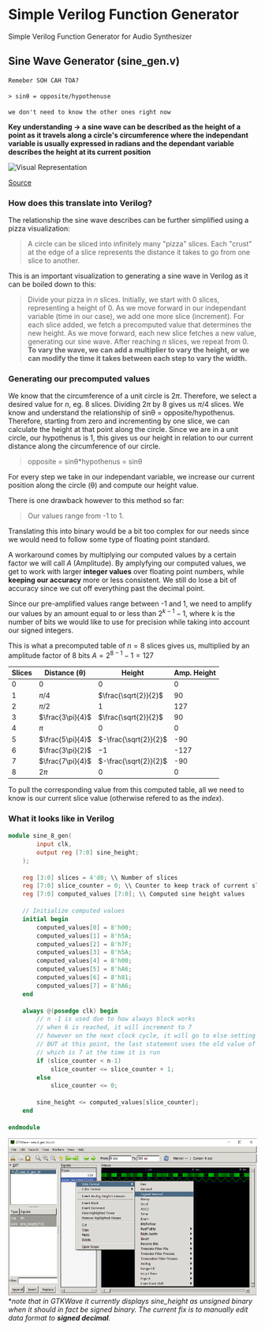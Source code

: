 # Simple Verilog Function Generator
 Simple Verilog Function Generator for Audio Synthesizer

## Sine Wave Generator (sine_gen.v)

```
Remeber SOH CAH TOA?

> sinθ = opposite/hypothenuse

we don't need to know the other ones right now
```

**Key understanding -> a sine wave can be described as the height of a point as it travels along a circle's circumference where the independant variable is usually expressed in radians and the dependant variable describes the height at its current position**

![Visual Representation](https://upload.wikimedia.org/wikipedia/commons/8/85/Sinus-visualisation.gif)

[Source](https://commons.wikimedia.org/wiki/File:Sinus-visualisation.gif)

### How does this translate into Verilog?

The relationship the sine wave describes can be further simplified using a pizza visualization:

> A circle can be sliced into infinitely many "pizza" slices. Each "crust" at the edge of a slice represents the distance it takes to go from one slice to another.

This is an important visualization to generating a sine wave in Verilog as it can be boiled down to this:

> Divide your pizza in $n$ slices. Initially, we start with 0 slices, representing a height of 0. As we move forward in our independant variable (time in our case), we add one more slice (increment). For each slice added, we fetch a precomputed value that determines the new height. As we move forward, each new slice fetches a new value, generating our sine wave. After reaching $n$ slices, we repeat from 0. **To vary the wave, we can add a multiplier to vary the height, or we can modify the time it takes between each step to vary the width.** 

### Generating our precomputed values

We know that the circumference of a unit circle is $2\pi$. Therefore, we select a desired value for $n$, eg. 8 slices. Dividing $2\pi$ by 8 gives us $\pi$/4 slices. We know and understand the relationship of sinθ = opposite/hypothenus. Therefore, starting from zero and incrementing by one slice, we can calculate the height at that point along the circle. Since we are in a unit circle, our hypothenus is 1, this gives us our height in relation to our current distance along the circumference of our circle.

> opposite = sinθ*hypothenus = sinθ

For every step we take in our independant variable, we increase our current position along the circle (θ) and compute our height value.

There is one drawback however to this method so far:
> Our values range from -1 to 1.

Translating this into binary would be a bit too complex for our needs since we would need to follow some type of floating point standard.

A workaround comes by multiplying our computed values by a certain factor we will call $A$ (Amplitude). By amplyfying our computed values, we get to work with larger **integer values** over floating point numbers, while **keeping our accuracy** more or less consistent. We still do lose a bit of accuracy since we cut off everything past the decimal point.

Since our pre-amplified values range between -1 and 1, we need to amplify our values by an amount equal to or less than $2^{k-1}-1$, where k is the number of bits we would like to use for precision while taking into account our signed integers.

This is what a precomputed table of $n = 8$ slices gives us, multiplied by an amplitude factor of 8 bits $A = 2^{8-1}-1 = 127$

| Slices | Distance (θ) | Height| Amp. Height |
|--------|----|--------|----------------------|
|0|0|0|0
|1|$\pi$/4|$\frac{\sqrt{2}}{2}$|90
|2|$\pi$/2|1|127
|3|$\frac{3\pi}{4}$|$\frac{\sqrt{2}}{2}$|90
|4|$\pi$|0|0
|5|$\frac{5\pi}{4}$|$-\frac{\sqrt{2}}{2}$|-90
|6|$\frac{3\pi}{2}$|$-1$|-127
|7|$\frac{7\pi}{4}$|$-\frac{\sqrt{2}}{2}$|-90
|8|$2\pi$|0|0

To pull the corresponding value from this computed table, all we need to know is our current slice value (otherwise refered to as the *index*).

### What it looks like in Verilog

```verilog
module sine_8_gen(
        input clk,
        output reg [7:0] sine_height;
    );

    reg [3:0] slices = 4'd8; \\ Number of slices
    reg [7:0] slice_counter = 0; \\ Counter to keep track of current slices
    reg [7:0] computed_values [7:0]; \\ Computed sine height values

    // Initialize computed values
    initial begin
        computed_values[0] = 8'h00;
        computed_values[1] = 8'h5A;
        computed_values[2] = 8'h7F;
        computed_values[3] = 8'h5A;
        computed_values[4] = 8'h00;
        computed_values[5] = 8'hA6;
        computed_values[6] = 8'h81;
        computed_values[7] = 8'hA6;
    end

    always @(posedge clk) begin
        // n -1 is used due to how always block works
        // when 6 is reached, it will increment to 7
        // however on the next clock cycle, it will go to else setting it to 0
        // BUT at this point, the last statement uses the old value of slice_counter
        // which is 7 at the time it is run
        if (slice_counter < n-1) 
            slice_counter <= slice_counter + 1;
        else
            slice_counter <= 0;

        sine_height <= computed_values[slice_counter];
    end

endmodule
```
![alt text](GTKWaveSIneFix.png)
**note that in GTKWave it currently displays sine_height as unsigned binary when it should in fact be signed binary. The current fix is to manually edit data format to **signed decimal**.*


